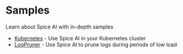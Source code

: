 # Samples

Learn about Spice AI with in-depth samples

- [Kubernetes](kubernetes) - Use Spice AI in your Kubernetes cluster
- [LogPruner](log-pruner) - Use Spice AI to prune logs during periods of low load
